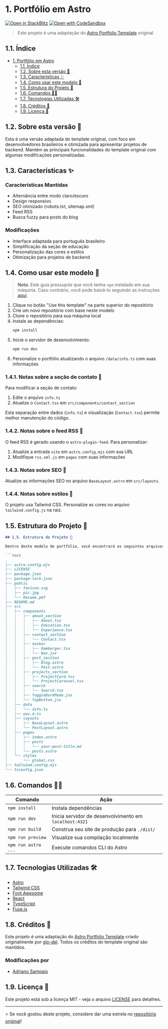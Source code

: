 # 1. Portfólio em Astro

[![Open in StackBlitz](https://developer.stackblitz.com/img/open_in_stackblitz.svg)](https://stackblitz.com/github/gio-del/Astro-Portfolio-Template)
[![Open with CodeSandbox](https://assets.codesandbox.io/github/button-edit-lime.svg)](https://codesandbox.io/p/sandbox/github/gio-del/Astro-Portfolio-Template)

> Este projeto é uma adaptação do [Astro Portfolio Template](https://github.com/gio-del/Astro-Portfolio-Template) original.

## 1.1. Índice
- [1. Portfólio em Astro](#1-portfólio-em-astro)
  - [1.1. Índice](#11-índice)
  - [1.2. Sobre esta versão 🚀](#12-sobre-esta-versão-)
  - [1.3. Características ✨](#13-características-)
  - [1.4. Como usar este modelo 🧰](#14-como-usar-este-modelo-)
  - [1.5. Estrutura do Projeto 📁](#15-estrutura-do-projeto-)
  - [1.6. Comandos 🧞‍♂️](#16-comandos-️)
  - [1.7. Tecnologias Utilizadas 🛠️](#17-tecnologias-utilizadas-️)
  - [1.8. Créditos 🙏](#18-créditos-)
  - [1.9. Licença 📝](#19-licença-)

## 1.2. Sobre esta versão 🚀
Esta é uma versão adaptada do template original, com foco em desenvolvedores brasileiros e otimizada para apresentar projetos de backend. Mantém as principais funcionalidades do template original com algumas modificações personalizadas.

## 1.3. Características ✨
### Características Mantidas
- Alternância entre modo claro/escuro
- Design responsivo
- SEO otimizado (robots.txt, sitemap.xml)
- Feed RSS
- Busca fuzzy para posts do blog

### Modificações
- Interface adaptada para português brasileiro
- Simplificação da seção de educação
- Personalização das cores e estilos
- Otimização para projetos de backend

## 1.4. Como usar este modelo 🧰

> **Nota**: Este guia pressupõe que você tenha `npm` instalado em sua máquina. Caso contrário, você pode baixá-lo seguindo as instruções [aqui](https://docs.npmjs.com/downloading-and-installing-node-js-and-npm).

1. Clique no botão "Use this template" na parte superior do repositório
2. Crie um novo repositório com base neste modelo
3. Clone o repositório para sua máquina local
4. Instale as dependências:
   ```bash
   npm install
   ```
5. Inicie o servidor de desenvolvimento:
   ```bash
   npm run dev
   ```
6. Personalize o portfólio atualizando o arquivo `/data/info.ts` com suas informações

### 1.4.1. Notas sobre a seção de contato 📧
Para modificar a seção de contato:
1. Edite o arquivo `info.ts`
2. Atualize o `Contact.tsx` em `src/components/contact_section`

Esta separação entre dados (`info.ts`) e visualização (`Contact.tsx`) permite melhor manutenção do código.

### 1.4.2. Notas sobre o feed RSS 📰
O feed RSS é gerado usando o `astro-plugin-feed`. Para personalizar:

1. Atualize a entrada `site` em `astro.config.mjs` com sua URL
2. Modifique `rss.xml.js` em `pages` com suas informações

### 1.4.3. Notas sobre SEO 🤖
Atualize as informações SEO no arquivo `BaseLayout.astro` em `src/layouts`.

### 1.4.4. Notas sobre estilos 🎨
O projeto usa Tailwind CSS. Personalize as cores no arquivo `tailwind.config.js` na raiz.

## 1.5. Estrutura do Projeto 📁

```markdown
## 1.5. Estrutura do Projeto 📁

Dentro deste modelo de portfólio, você encontrará os seguintes arquivos e diretórios:

```text
.
├── astro.config.mjs
├── LICENSE
├── package.json
├── package-lock.json
├── public
│   ├── favicon.svg
│   ├── pic.jpg
│   └── Resume.pdf
├── README.md
├── src
│   ├── components
│   │   ├── about_section
│   │   │   ├── About.tsx
│   │   │   ├── Education.tsx
│   │   │   └── Experience.tsx
│   │   ├── contact_section
│   │   │   └── Contact.tsx
│   │   ├── navbar
│   │   │   ├── Hamburger.tsx
│   │   │   └── Nav.jsx
│   │   ├── post_section
│   │   │   ├── Blog.astro
│   │   │   └── Post.astro
│   │   ├── projects_section
│   │   │   ├── ProjectCard.tsx
│   │   │   └── ProjectCarousel.tsx
│   │   ├── search
│   │   │   └── Search.tsx
│   │   ├── ToggleDarkMode.jsx
│   │   └── TopButton.jsx
│   ├── data
│   │   └── info.ts
│   ├── env.d.ts
│   ├── layouts
│   │   ├── BaseLayout.astro
│   │   └── PostLayout.astro
│   ├── pages
│   │   ├── index.astro
│   │   ├── posts
│   │   │   └── your-post-title.md
│   │   └── posts.astro
│   └── styles
│       └── global.css
├── tailwind.config.mjs
└── tsconfig.json
```


## 1.6. Comandos 🧞‍♂️
| Comando | Ação |
|---------|------|
| `npm install` | Instala dependências |
| `npm run dev` | Inicia servidor de desenvolvimento em `localhost:4321` |
| `npm run build` | Construa seu site de produção para `./dist/` |
| `npm run preview` | Visualize sua compilação localmente |
| `npm run astro ...` | Execute comandos CLI do Astro |

## 1.7. Tecnologias Utilizadas 🛠️
- [Astro](https://astro.build/)
- [Tailwind CSS](https://tailwindcss.com/)
- [Font Awesome](https://fontawesome.com/)
- [React](https://reactjs.org/)
- [TypeScript](https://www.typescriptlang.org/)
- [Fuse.js](https://fusejs.io/)

## 1.8. Créditos 🙏
Este projeto é uma adaptação do [Astro Portfolio Template](https://github.com/gio-del/Astro-Portfolio-Template) criado originalmente por [gio-del](https://github.com/gio-del). Todos os créditos do template original são mantidos.

### Modificações por
- [Adriano Sampaio](https://github.com/AdrianoATBS)

## 1.9. Licença 📝
Este projeto está sob a licença MIT - veja o arquivo [LICENSE](LICENSE) para detalhes.

---

⭐ Se você gostou deste projeto, considere dar uma estrela no [repositório original](https://github.com/gio-del/Astro-Portfolio-Template)!

